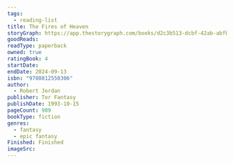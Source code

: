 ```yaml
---
tags:
  - reading-list
title: The Fires of Heaven
storyGraph: https://app.thestorygraph.com/books/d2c3b513-dcbf-42ab-abfb-1d00ce358701
goodReads:
readType: paperback
owned: true
ratingBook: 4
startDate:
endDate: 2024-09-13
isbn: "9780812550306"
author:
  - Robert Jordan
publisher: Tor Fantasy
publishDate: 1993-10-15
pageCount: 989
bookType: fiction
genres:
  - fantasy
  - epic fantasy
Finished: Finished
imageSrc:
---
```

